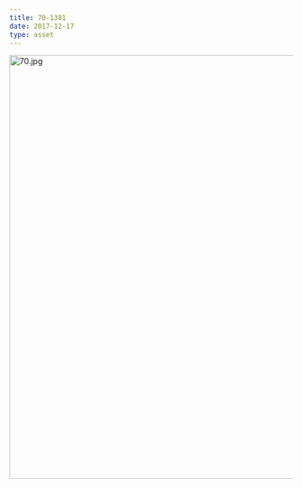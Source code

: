 ```yaml
---
title: 70-1381
date: 2017-12-17
type: asset
---
```

<img src="https://histologylab.ctl.columbia.edu/assets/images/70.jpg" height="750" alt="70.jpg" style="margin: 0;padding: 0;border: 0;">
